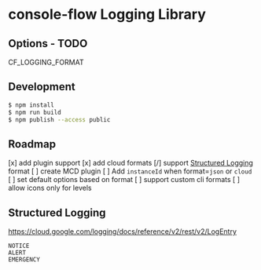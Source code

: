 # console-flow Logging Library

## Options - TODO

CF_LOGGING_FORMAT

## Development

```sh
$ npm install
$ npm run build
$ npm publish --access public
```

## Roadmap

[x] add plugin support
[x] add cloud formats
[/] support [Structured Logging](https://cloud.google.com/logging/docs/reference/v2/rest/v2/LogEntry) format
[ ] create MCD plugin
[ ] Add `instanceId` when format=`json` or `cloud`
[ ] set default options based on format
[ ] support custom cli formats
[ ] allow icons only for levels

## Structured Logging

<https://cloud.google.com/logging/docs/reference/v2/rest/v2/LogEntry>

```text
NOTICE
ALERT
EMERGENCY
```

